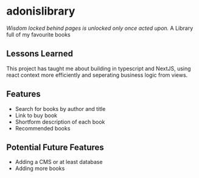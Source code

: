 # adonislibrary

*Wisdom locked behind pages is unlocked only once acted upon.*
A Library full of my favourite books

## Lessons Learned

This project has taught me about building in typescript and NextJS, using react context more efficiently and seperating business logic from views. 

## Features

- Search for books by author and title
- Link to buy book
- Shortform description of each book
- Recommended books

## Potential Future Features

 - Adding a CMS or at least database
 - Adding more books
